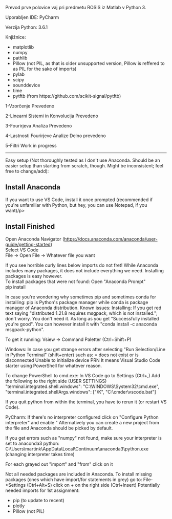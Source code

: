 Prevod prve polovice vaj pri predmetu ROSIS iz Matlab v Python 3.

<p>Uporabljen IDE:	PyCharm</p>
<p>Verzija Python:	3.6.1</p>
<p>Knjižnice:</p>
<ul>
	<li>matplotlib</li>
	<li>numpy</li>
	<li>pathlib</li>
	<li>Pillow (not PIL, as that is older unsupported version, Pillow is reffered to as PIL for the sake of imports)</li>
	<li>pylab</li>
	<li>scipy</li>
	<li>sounddevice</li>
	<li>time</li>
	<li>pytftb (from https://github.com/scikit-signal/pytftb)</li>
</ul>

<p>1-Vzorčenje				Prevedeno</p>
<p>2-Linearni Sistemi in Konvolucija	Prevedeno</p>
<p>3-Fourirjeva Analiza			Prevedeno</p>
<p>4-Lastnosti Fourirjeve Analize	Delno prevedeno</p>
<p>5-Filtri				Work in progress</p>

----------------------------------------------------------------------------------------------------

<p>Easy setup (Not thoroughly tested as I don't use Anaconda. Should be an easier setup than starting from scratch, though. Might be inconsistent; feel free to change/add):</p>

<h2>Install Anaconda</h2>

<p>If you want to use VS Code, install it once prompted (recommended if you're unfamiliar with Python, but hey, you can use Notepad, if you want)/p>
	
<h2>Install Finished</h2>

Open Anaconda Navigator (https://docs.anaconda.com/anaconda/user-guide/getting-started)</br>
Select VS Code</br>
File -> Open File -> Whatever file you want</br>
	
If you see horrible curly lines below imports do not fret! While Anaconda includes many packages, it does not include everything we need. Installing packages is easy however.</br>
To install packages that were not found:
Open "Anaconda Prompt"<br/>
	pip install <package>

In case you're wondering why sometimes pip and sometimes conda for installing: pip is Python's package manager while conda is package manager of Anaconda distribution.
Known issues:
Installing: If you get red text saying "distributed 1.21.8 requires msgpack, which is not installed."; don't worry. You don't need it. As long as you get "Successfully installed <package> you're good". You can however install it with "conda install -c anaconda msgpack-python".

To get it running:
Vsiew -> Command Paletter (Ctrl+Shift+P)

Windows:
In case you get strange errors after selecting "Run Selection/Line in Python Terminal" (shift+enter) such as:
= does not exist or is disconnected
Unable to initialize device PRN
It means Visual Studio Code starter using PowerShell for whatever reason.

To change PowerShell to cmd.exe:
In VS Code go to Settings (Ctrl+,)
Add the following to the right side (USER SETTINGS)
"terminal.integrated.shell.windows": "C:\\WINDOWS\\System32\\cmd.exe",
"terminal.integrated.shellArgs.windows": ["/K", "C:\\cmder\\vscode.bat"]

If you quit python from within the terminal, you have to rerun it (or restart VS Code).

PyCharm:
If there's no interpreter configured click on "Configure Python interpreter" and enable " Alternatively you can create a new project from the file and Anaconda should be picked by default.

If you get errors such as "numpy" not found, make sure your interpreter is set to anaconda3 python:
C:\Users\martink\AppData\Local\Continuum\anaconda3\python.exe (changing interpreter takes time)

For each grayed out "import" and "from" click on it 

Not all needed packages are included in Anaconda. To install missing packages (ones which have import/for statements in grey) go to:
File->Settings (Ctrl+Alt+S) click on + on the right side (Ctrl+Insert)
Potentially needed imports for 1st assignment:
<ul>
	<li>pip (to update to recent)</li>
	<li>plotly</li>
	<li>Pillow (not PIL)</li>
</ul>
